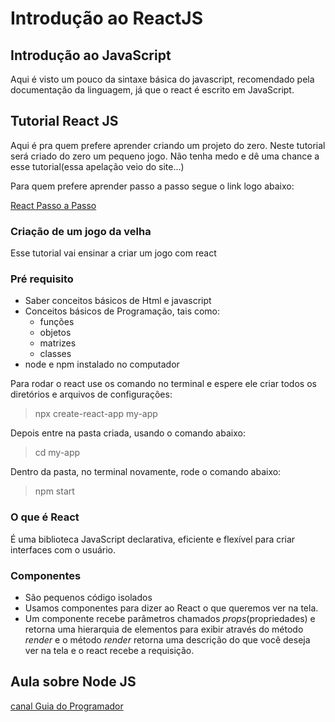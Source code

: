 # Introdução ao ReactJS

## Introdução ao JavaScript

Aqui é visto um pouco da sintaxe básica do javascript, recomendado pela documentação da linguagem, já que o react é escrito em JavaScript.

## Tutorial React JS

Aqui é pra quem prefere aprender criando um projeto do zero. Neste tutorial será criado do zero um pequeno jogo. Não tenha medo e dê uma chance a esse tutorial(essa apelação veio do site...)

Para quem prefere aprender passo a passo segue o link logo abaixo:

[React Passo a Passo](https://pt-br.reactjs.org/docs/hello-world.html)

### Criação de um jogo da velha

Esse tutorial vai ensinar a criar um jogo com react

### Pré requisito

- Saber conceitos básicos de Html e javascript
- Conceitos básicos de Programação, tais como:
  - funções
  - objetos
  - matrizes
  - classes
- node e npm instalado no computador

Para rodar o react use os comando no terminal e espere ele criar todos os diretórios e arquivos de configurações:

> npx create-react-app my-app

Depois entre na pasta criada, usando o comando abaixo:

> cd my-app

Dentro da pasta, no terminal novamente, rode o comando abaixo:

> npm start

### O que é React

É uma biblioteca JavaScript declarativa, eficiente e flexível para criar interfaces com o usuário.

### Componentes

- São pequenos código isolados
- Usamos componentes para dizer ao React o que queremos ver na tela.
- Um componente recebe parâmetros chamados *props*(propriedades) e retorna uma hierarquia de elementos para exibir através do método *render* e o método *render* retorna uma descrição do que você deseja ver na tela e o react recebe a requisição.

## Aula sobre Node JS

[canal Guia do Programador](https://www.youtube.com/watch?v=QnTCre0HHv8&list=PLJ_KhUnlXUPtbtLwaxxUxHqvcNQndmI4B&index=5)
